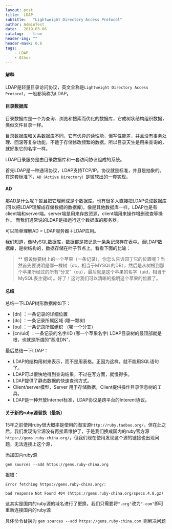 ```yaml
---
layout: post
title:  LDAP
subtitle:   "Lightweight Directory Access Protocol"
author: AdminTest
date:   2019-03-06
catalog:    true
header-img: ""
header-mask: 0.6
tags:
    - LDAP
    - Other
---
```


#### 解释

LDAP是轻量目录访问协议，英文全称是`Lightweight Directory Access Protocol`，一般都简称为LDAP。

#### 目录数据库

目录数据库是一个为查询、浏览和搜索而优化的数据库，它成树状结构组织数据，类似文件目录一样。

目录数据库和关系数据库不同，它有优异的读性能，但写性能差，并且没有事务处理、回滚等复杂功能，不适于存储修改频繁的数据。所以目录天生是用来查询的，就好象它的名字一样。

LDAP目录服务是由目录数据库和一套访问协议组成的系统。

首先LDAP是一种通讯协议，LDAP支持TCP/IP。协议就是标准，并且是抽象的。在这套标准下，`AD（Active Directory）`是微软出的一套实现。

#### AD

那AD是什么呢？暂且把它理解成是个数据库。也有很多人直接把LDAP说成数据库(可以把LDAP理解成存储数据的数据库)。像是其他数据库一样，LDAP也是有client端和server端。server端是用来存放资源，client端用来操作增删改查等操作。
而我们通常说的LDAP是指运行这个数据库的服务器。

可以简单理解AD = LDAP服务器＋LDAP应用。

我们知道，像MySQL数据库，数据都是按记录一条条记录存在表中。而LDAP数据库，是树结构的，数据存储在叶子节点上。看看下面的比喻：

>** 
假设你要树上的一个苹果（一条记录），你怎么告诉园丁它的位置呢？当然首先要说明是哪一棵树（dc，相当于MYSQL的DB），然后是从树根到那个苹果所经过的所有“分叉”（ou），最后就是这个苹果的名字（uid，相当于MySQL表主键id）。好了！这时我们可以清晰的指明这个苹果的位置了。

#### 总结
总结一下LDAP树形数据库如下：
* [dn] ：一条记录的详细位置
* [dc] ：一条记录所属区域    (哪一颗树)
* [ou] ：一条记录所属组织    （哪一个分支）
* [cn/uid] ：一条记录的名字/ID   (哪一个苹果名字)
LDAP目录树的最顶部就是根，也就是所谓的“基准DN"。


最后总结一下LDAP：
* LDAP的结构用树来表示，而不是用表格。正因为这样，就不能用SQL语句了。
* LDAP可以很快地得到查询结果，不过在写方面，就慢得多。
* LDAP提供了静态数据的快速查询方式。
* Client/server模型，Server 用于存储数据，Client提供操作目录信息树的工具。
* LDAP是一种开放Internet标准，LDAP协议是跨平台的Interent协议。



#### 关于新的ruby源替换（最新）
15年之前使用ruby很大概率是使用的淘宝源`http://ruby.taobao.org/`，但在此之后，我们发现淘宝源没有再接着维护了，于是我们换成国内的ruby官方源`https://gems.ruby-china.org/`，但我们现在使用发现这个源的链接也出现问题，无法连接上这个源，

添加国内ruby源 

```
gem sources --add https://gems.ruby-china.org
```

报错：
```
Error fetching https://gems.ruby-china.org/:

bad response Not Found 404 (https://gems.ruby-china.org/specs.4.8.gz)
```

这其实是国内的ruby源的域名进行了更换，我们只需要将`".org"`改为`".com"`即可重新连接国内的ruby源

具体命令替换为 ```gem sources --add https://gems.ruby-china.com ```则解决问题



